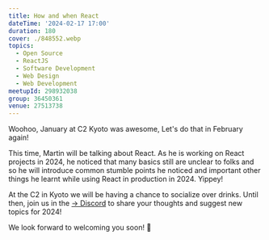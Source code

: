 ```yaml
---
title: How and when React
dateTime: '2024-02-17 17:00'
duration: 180
cover: ./848552.webp
topics:
  - Open Source
  - ReactJS
  - Software Development
  - Web Design
  - Web Development
meetupId: 298932038
group: 36450361
venue: 27513738
---
```


Woohoo, January at C2 Kyoto was awesome, Let's do that in February again!

This time, Martin will be talking about React. As he is working on React projects in 2024, he noticed that many basics still are unclear to folks and so he will introduce common stumble points he noticed and important other things he learnt while using React in production in 2024. Yippey!

At the C2 in Kyoto we will be having a chance to socialize over drinks. Until then, join us in the [→ Discord](https://owddm.com/discord) to share your thoughts and suggest new topics for 2024!

We look forward to welcoming you soon! 👋

